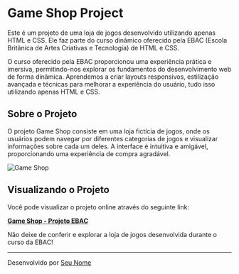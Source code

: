 # Game Shop Project

Este é um projeto de uma loja de jogos desenvolvido utilizando apenas HTML e CSS. Ele faz parte do curso dinâmico oferecido pela EBAC (Escola Britânica de Artes Criativas e Tecnologia) de HTML e CSS.

O curso oferecido pela EBAC proporcionou uma experiência prática e imersiva, permitindo-nos explorar os fundamentos do desenvolvimento web de forma dinâmica. Aprendemos a criar layouts responsivos, estilização avançada e técnicas para melhorar a experiência do usuário, tudo isso utilizando apenas HTML e CSS.

## Sobre o Projeto

O projeto Game Shop consiste em uma loja fictícia de jogos, onde os usuários podem navegar por diferentes categorias de jogos e visualizar informações sobre cada um deles. A interface é intuitiva e amigável, proporcionando uma experiência de compra agradável.

![Game Shop](https://link_para_sua_imagem.com)

## Visualizando o Projeto

Você pode visualizar o projeto online através do seguinte link:

[**Game Shop - Projeto EBAC**](https://projeto-one-ebac.vercel.app/)

Não deixe de conferir e explorar a loja de jogos desenvolvida durante o curso da EBAC!

---
Desenvolvido por [Seu Nome](https://github.com/seu-username)
